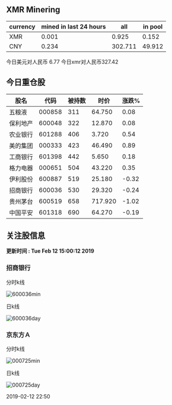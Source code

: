 ## XMR Minering

|currency|mined in last 24 hours|all|in pool|
|---|---|---|---|
|XMR|0.001|0.925|0.152|
|CNY|0.234|302.711|49.912|

今日美元对人民币 6.77	今日xmr对人民币327.42


## 今日重仓股 

|股名|代码|被持数|时价|涨跌%|
|---|---|---|---|---|
|五粮液|000858|311|64.750|0.08|
|保利地产|600048|322|12.870|0.08|
|农业银行|601288|406|3.720|0.54|
|美的集团|000333|423|46.490|0.89|
|工商银行|601398|442|5.650|0.18|
|格力电器|000651|504|43.220|0.35|
|伊利股份|600887|519|25.180|-0.32|
|招商银行|600036|530|29.320|-0.24|
|贵州茅台|600519|658|717.920|-1.02|
|中国平安|601318|690|64.270|-0.19|

## 关注股信息
**更新时间 : Tue Feb 12 15:00:12 2019**
### 招商银行 
分时k线

![600036min](http://image.sinajs.cn/newchart/min/n/sh600036.gif)

日k线

![600036day](http://image.sinajs.cn/newchart/daily/n/sh600036.gif)

### 京东方Ａ 
分时k线

![000725min](http://image.sinajs.cn/newchart/min/n/sz000725.gif)

日k线

![000725day](http://image.sinajs.cn/newchart/daily/n/sz000725.gif)

2019-02-12 22:50